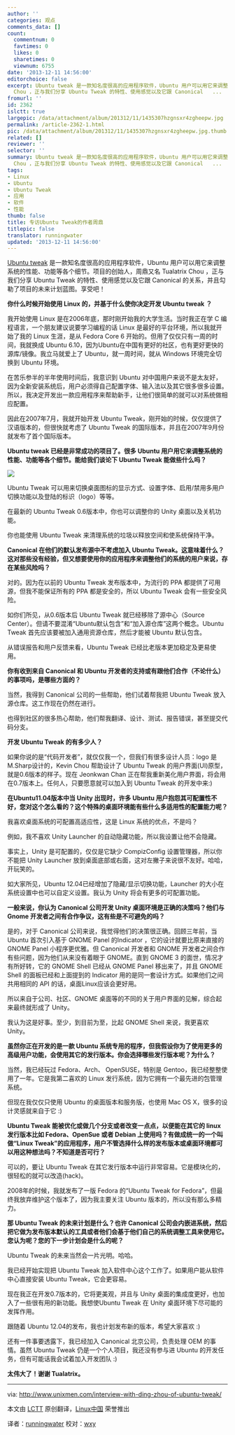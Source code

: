 ```yaml
---
author: ''
categories: 观点
comments_data: []
count:
  commentnum: 0
  favtimes: 0
  likes: 0
  sharetimes: 0
  viewnum: 6755
date: '2013-12-11 14:56:00'
editorchoice: false
excerpt: Ubuntu tweak 是一款知名度很高的应用程序软件，Ubuntu 用户可以用它来调整系统的性能、功能等各个细节。项目的创始人，周鼎又名 Tualatrix
  Chou ，正与我们分享 Ubuntu Tweak 的特性、使用感觉以及它跟 Canonical   ...
fromurl: ''
id: 2362
islctt: true
largepic: /data/attachment/album/201312/11/1435307hzgnsxr4zgheepw.jpg
permalink: /article-2362-1.html
pic: /data/attachment/album/201312/11/1435307hzgnsxr4zgheepw.jpg.thumb.jpg
related: []
reviewer: ''
selector: ''
summary: Ubuntu tweak 是一款知名度很高的应用程序软件，Ubuntu 用户可以用它来调整系统的性能、功能等各个细节。项目的创始人，周鼎又名 Tualatrix
  Chou ，正与我们分享 Ubuntu Tweak 的特性、使用感觉以及它跟 Canonical   ...
tags:
- Linux
- Ubuntu
- Ubuntu Tweak
- 应用
- 软件
- 性能
thumb: false
title: 专访Ubuntu Tweak的作者周鼎
titlepic: false
translator: runningwater
updated: '2013-12-11 14:56:00'
---
```


[Ubuntu tweak](http://ubuntu-tweak.com/) 是一款知名度很高的应用程序软件，Ubuntu 用户可以用它来调整系统的性能、功能等各个细节。项目的创始人，周鼎又名 Tualatrix Chou ，正与我们分享 Ubuntu Tweak 的特性、使用感觉以及它跟 Canonical 的关系，并且勾勒了项目的未来计划蓝图。享受吧！


**你什么时候开始使用 Linux 的，并基于什么使你决定开发 Ubuntu tweak ？**


我开始使用 Linux 是在2006年底，那时刚开始我的大学生活。当时我正在学 C 编程语言，一个朋友建议说要学习编程的话 Linux 是最好的平台环境，所以我就开始了我的 Linux 生涯，是从 Fedora Core 6 开始的。但用了仅仅只有一周的时间，我就换成 Ubuntu 6.10，因为Ubuntu在中国有更好的社区，也有更好更快的源库/镜像。我立马就爱上了 Ubuntu，就一周时间，就从 Windows 环境完全切换到 Ubuntu 环境。


在苦乐参半的半年使用时间后，我意识到 Ubuntu 对中国用户来说不是太友好，因为全新安装系统后，用户必须得自己配置字体、输入法以及其它很多很多设置。所以，我决定开发出一款应用程序来帮助新手，让他们很简单的就可以对系统做相应配置。


因此在2007年7月，我就开始开发 Ubuntu Tweak，刚开始的时候，仅仅提供了汉语版本的，但很快就考虑了 Ubuntu Tweak 的国际版本，并且在2007年9月份就发布了首个国际版本。


**Ubuntu tweak 已经是非常成功的项目了。很多 Ubuntu 用户用它来调整系统的性能、功能等各个细节。能给我们谈论下 Ubuntu Tweak 能做些什么吗？**


![](/data/attachment/album/201312/11/1435307hzgnsxr4zgheepw.jpg)


Ubuntu Tweak 可以用来切换桌面图标的显示方式、设置字体、启用/禁用多用户切换功能以及登陆的标识（logo）等等。


在最新的 Ubuntu Tweak 0.6版本中，你也可以调整你的 Unity 桌面以及关机功能。


你也能使用 Ubuntu Tweak 来清理系统的垃圾以释放空间和使系统保持干净。


**Canonical 在他们的默认发布源中不考虑加入 Ubuntu Tweak。这意味着什么？这对那些没有经验，但又想要使用你的应用程序来调整他们的系统的用户来说，存在某些风险吗？**


对的。因为在以前的 Ubuntu Tweak 发布版本中，为流行的 PPA 都提供了可用源，但我不能保证所有的 PPA 都是安全的，所以 Ubuntu Tweak 会有一些安全风险。


如你们所见，从0.6版本后 Ubuntu Tweak 就已经移除了源中心（Source Center）。但请不要混淆“Ubuntu默认包含”和“加入源仓库”这两个概念。Ubuntu Tweak 首先应该要被加入通用资源仓库，然后才能被 Ubuntu 默认包含。


从错误报告和用户反馈来看，Ubuntu Tweak 已经比老版本更加稳定及更易使用。


**你有收到来自 Canonical 和 Ubuntu 开发者的支持或有跟他们合作（不论什么）的事项吗，是哪些方面的？**


当然，我得到 Canonical 公司的一些帮助，他们试着帮我把 Ubuntu Tweak 放入源仓库。这工作现在仍然在进行。


也得到社区的很多热心帮助，他们帮我翻译、设计、测试、报告错误，甚至提交代码分支。


**开发 Ubuntu Tweak 的有多少人？**


如果你说的是“代码开发者”，就仅仅我一个，但我们有很多设计人员：logo 是M.Sharp设计的，Kevin Chou 帮助设计了 Ubuntu Tweak 的用户界面(UI)原型，就是0.6版本的样子。现在 Jeonkwan Chan 正在帮我重新美化用户界面，将会用在0.7版本上。任何人，只要愿意就可以加入到 Ubuntu Tweak 的开发中来:)


**在Ubuntu11.04版本中当 Unity 出现时，许多 Ubuntu 用户抱怨其可配置性不好，您对这个怎么看的？这个特殊的桌面环境能有些什么多适用性的配置能力呢？**


我喜欢桌面系统的可配置高适应性，这是 Linux 系统的优点，不是吗？


例如，我不喜欢 Unity Launcher 的自动隐藏功能，所以我设置让他不会隐藏。


事实上，Unity 是可配置的，仅仅是它缺少 CompizConfig 设置管理器，所以你不能把 Unity Launcher 放到桌面底部或右面，这对左撇子来说很不友好。哈哈，开玩笑的。


如大家所见，Ubuntu 12.04已经增加了隐藏/显示切换功能，Launcher 的大小在系统设置中也可以自定义设置。我认为 Unity 将会有更多的可配置功能。


**一般来说，你认为 Canonical 公司开发 Unity 桌面环境是正确的决策吗？他们与 Gnome 开发者之间有合作争议，这有些是不可避免的吗？**


是的，对于 Canonical 公司来说，我觉得他们的决策很正确。回顾三年前，当 Ubuntu 首次引入基于 GNOME Panel 的Indicator ，它的设计就要比原来直接的 GNOME Panel 小程序更优雅。但 Canonical 开发者和 GNOME 开发者之间合作有些问题，因为他们从来没有着眼于 GNOME。直到 GNOME 3 的面世，情况才有所好转，它的 GNOME Shell 已经从 GNOME Panel 移出来了，并且 GNOME Shell 的面板已经和上面提到的 Indicator 用的是同一套设计方式。如果他们之间共用相同的 API 的话，桌面Linux应该会更好用。


所以来自于公司、社区、GNOME 桌面等的不同的关于用户界面的见解，综合起来最终就形成了 Unity。


我认为这是好事。至少，到目前为至，比起 GNOME Shell 来说，我更喜欢 Unity。


**虽然你正在开发的是一款 Ubuntu 系统专用的程序，但我假设你为了使用更多的高级用户功能，会使用其它的发行版本。你会选择哪些发行版本呢？为什么？**


当然，我已经玩过 Fedora、Arch、 OpenSUSE，特别是 Gentoo，我已经整整使用了一年。它是我第二喜欢的 Linux 发行系统，因为它拥有一个最先进的包管理系统。


但现在我仅仅只使用 Ubuntu 的桌面版本和服务版，也使用 Mac OS X，很多的设计灵感就来自于它 :)


**Ubuntu Tweak 能被优化或做几个分支或者改变一点点，以便能在其它的 linux 发行版本比如 Fedora、OpenSue 或者 Debian 上使用吗？有做成统一的一个叫做“Linux Tweak”的应用程序，用户不管选择什么样的发布版本或桌面环境都可以用这种想法吗？不知道是否可行？**


可以的，要让 Ubuntu Tweak 在其它发行版本中运行非常容易。它是模块化的，很轻松的就可以改造(hack)。


2008年的时候，我就发布了一版 Fedora 的“Ubuntu Tweak for Fedora”，但最终我放弃维护这个版本了，因为我主要关注 Ubuntu 版本的，所以没有那么多精力。


**那 Ubuntu Tweak 的未来计划是什么？也许 Canonical 公司会内嵌进系统，然后把它做为发布版本默认的工具或者他们会基于他们自己的系统调整工具来使用它。您认为呢？您的下一步计划会是什么的呢？**


Ubuntu Tweak 的未来当然会一片光明。哈哈。


我已经开始实现把 Ubuntu Tweak 加入软件中心这个工作了。如果用户能从软件中心直接安装 Ubuntu Tweak，它会更容易。


现在我正在开发0.7版本的，它将更美观，并且与 Unity 桌面的集成度更好，也加入了一些很有用的新功能。我想使Ubuntu Tweak 在 Unity 桌面环境下尽可能的发挥作用。


跟随着 Ubuntu 12.04的发布，我也计划发布新的版本，希望大家喜欢 :)


还有一件事要透露下，我已经加入 Canonical 北京公司，负责处理 OEM 的事情。虽然 Ubuntu Tweak 仍是一个个人项目，我还没有参与进 Ubuntu 的开发任务，但有可能话我会试着加入开发团队 :)


**太伟大了！谢谢 Tualatrix。**




---


via: <http://www.unixmen.com/interview-with-ding-zhou-of-ubuntu-tweak/>


本文由 [LCTT](https://github.com/LCTT/TranslateProject) 原创翻译，[Linux中国](http://linux.cn/) 荣誉推出


译者：[runningwater](https://github.com/runningwater) 校对：[wxy](https://github.com/wxy)